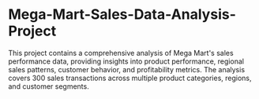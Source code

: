 # Mega-Mart-Sales-Data-Analysis-Project
This project contains a comprehensive analysis of Mega Mart's sales performance data, providing insights into product performance, regional sales patterns, customer behavior, and profitability metrics. The analysis covers 300 sales transactions across multiple product categories, regions, and customer segments.
